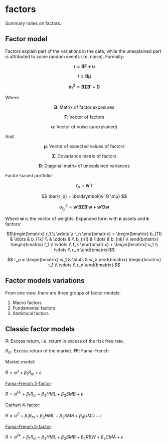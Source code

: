# factors
Summary notes on factors.

## Factor model

Factors explain part of the variations in the data, while the unexplained part is attributed to some random events (i.e. noise). Formally:

$${ \boldsymbol{r = BF + u}}$$

$${\boldsymbol{\bar{r} = B\mu }}$$

$${\boldsymbol{\sigma_{r}^2 = B \Sigma B' + D }}$$


Where

$$\boldsymbol{B} \text{: Matrix of factor exposures} $$

$$\boldsymbol{F} \text{: Vector of factors} $$

$$\boldsymbol{u} \text{: Vector of noise (unexplained) } $$


And

$$\boldsymbol{\mu} \text{: Vector of expected values of factors} $$

$$\boldsymbol{\Sigma} \text{: Covariance matrix of factors}$$

$$\boldsymbol{D} \text{: Diagonal matrix of unexplained variances}$$



Factor-based portfolio:

$${ r_p = \boldsymbol{w' r} }$$

$$
\bar{r_p} = \boldsymbol{w' B \mu}
$$

$$
\sigma_{r_p}^2 = \boldsymbol{w' B \Sigma B' w + w'Dw}
$$


Where $\boldsymbol{w}$ is the vector of weights. Expanded form with __n__ assets and __k__ factors:

$$\begin{bmatrix} 
  r_1 \\
  \vdots \\
  r_n   
\end{bmatrix} =
\begin{bmatrix} 
  b_{11} & \ldots & b_{1k} \\
  & \ddots & \\
  b_{n1} & \ldots & b_{nk} \\  
\end{bmatrix} 
\begin{bmatrix} 
  f_1 \\
  \vdots \\
  f_k   
\end{bmatrix} + 
\begin{bmatrix} 
  u_1 \\
  \vdots \\
  u_n
\end{bmatrix}$$

$$
r_p = 
\begin{bmatrix} w_1 & \ldots & w_n \end{bmatrix}
\begin{bmatrix} 
  r_1 \\
  \vdots \\
  r_n   
\end{bmatrix}
$$


## Factor models variations


From one view, there are three groups of factor models:

1. Macro factors
2. Fundamental factors
3. Statistical factors


## Classic factor models


$R$: Excess return, i.e. return in excess of the risk free rate.

$R_m$: Excess return of the market.
__FF__: Fama-French 

Market model: 

${R =\alpha^{J} + {\beta_1}{R_m} + \epsilon}$ 


[Fama-French 3-factor](https://mba.tuck.dartmouth.edu/pages/faculty/ken.french/Data_Library/f-f_factors.html): 

${R =\alpha^{FF} + {\beta_1}{R_m} + {\beta_2}{HML} + {\beta_3}{SMB} + \epsilon}$ 


[Carhart 4-factor](https://en.wikipedia.org/wiki/Carhart_four-factor_model): 

${R =\alpha^{C} + {\beta_1}{R_m} + {\beta_2}{HML} + {\beta_3}{SMB} + {\beta_4}{UMD} + \epsilon}$ 


[Fama-French 5-factor](https://mba.tuck.dartmouth.edu/pages/faculty/ken.french/Data_Library/f-f_5_factors_2x3.html): 

${R =\alpha^{FF} + {\beta_1}{R_m} + {\beta_2}{HML} + {\beta_3}{SMB} + {\beta_4}{RBW} + {\beta_5}{CMA} + \epsilon}$ 

